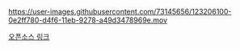 


https://user-images.githubusercontent.com/73145656/123206100-0e2ff780-d4f6-11eb-9278-a49d3478969e.mov


[오픈소스 링크](https://github.com/kazuhiro4949/PagingKit)
